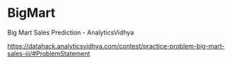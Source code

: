 # BigMart
Big Mart Sales Prediction - AnalyticsVidhya

https://datahack.analyticsvidhya.com/contest/practice-problem-big-mart-sales-iii/#ProblemStatement

